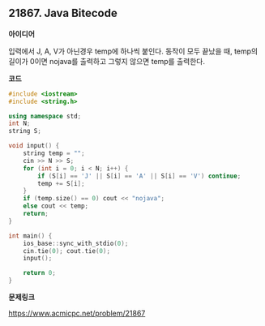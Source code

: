 ## 21867. Java Bitecode

**아이디어**

입력에서 J, A, V가 아닌경우 temp에 하나씩 붙인다. 동작이 모두 끝났을 때, temp의 길이가 0이면 nojava를 출력하고 그렇지 않으면 temp를 출력한다.

**코드**

```c++
#include <iostream>
#include <string.h>

using namespace std;
int N;
string S;

void input() {
	string temp = "";
	cin >> N >> S;
	for (int i = 0; i < N; i++) {
		if (S[i] == 'J' || S[i] == 'A' || S[i] == 'V') continue;
		temp += S[i];
	}
	if (temp.size() == 0) cout << "nojava";
	else cout << temp;
	return;
}

int main() {
	ios_base::sync_with_stdio(0);
	cin.tie(0); cout.tie(0);
	input();

	return 0;
}
```

**문제링크**

https://www.acmicpc.net/problem/21867

